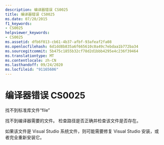 ```yaml
---
description: 编译器错误 CS0025
title: 编译器错误 CS0025
ms.date: 07/20/2015
f1_keywords:
- CS0025
helpviewer_keywords:
- CS0025
ms.assetid: dfb6f013-cb61-4b37-afbf-93afeaf2fa08
ms.openlocfilehash: 6d1dd8b835a6f665610c0a49c7ebdaa1b772ba34
ms.sourcegitcommit: 5b475c1855b32cf78d2d1bbb4295e4c236f39464
ms.translationtype: MT
ms.contentlocale: zh-CN
ms.lasthandoff: 09/24/2020
ms.locfileid: "91165606"
---
```

# <a name="compiler-error-cs0025"></a>编译器错误 CS0025

找不到标准库文件“file”  
  
 找不到编译器需要的文件。 检查路径是否正确并检查该文件是否存在。  
  
 如果该文件是 Visual Studio 系统文件，则可能需要修复 Visual Studio 安装，或者完全重新安装它。
